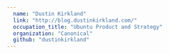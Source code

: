 ```yaml
---
  name: "Dustin Kirkland"
  link: "http://blog.dustinkirkland.com/"
  occupation_title: "Ubuntu Product and Strategy"
  organization: "Canonical"
  github: "dustinkirkland"
---
```

